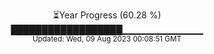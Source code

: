 <p align="center">
⏳Year Progress (60.28 %) <br>
██████████████████▁▁▁▁▁▁▁▁▁▁▁▁ <br>
<sub>Updated: Wed, 09 Aug 2023 00:08:51 GMT</sub>
</p>

